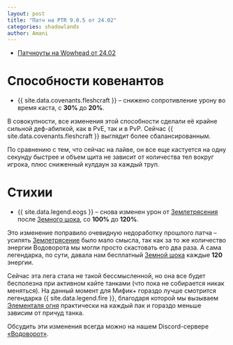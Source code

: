 ```yaml
---    
layout: post    
title: "Патч на PTR 9.0.5 от 24.02"    
categories: shadowlands  
author: Amani
---    
```


* [Патчноуты на Wowhead от 24.02](https://www.wowhead.com/news=321129/)

# Способности ковенантов

* {{ site.data.covenants.fleshcraft }} – снижено сопротивление урону во время каста, с **30%** до **20%**.

В совокупности, все изменения этой способности сделали её крайне сильной деф-абилкой, как в PvE, так и в PvP. Сейчас {{ site.data.covenants.fleshcraft }} выглядит более сбалансированным.

По сравнению с тем, что сейчас на лайве, он все еще кастуется на одну секунду быстрее и объем щита не зависит от количества тел вокруг игрока, плюс сниженный кулдаун за каждый труп. 

# Стихии

* {{ site.data.legend.eogs }} – снова изменен урон от [Землетрясения](https://ru.wowhead.com/spell=61882) после [Земного шока](https://ru.wowhead.com/spell=8042), со **100%** до **120%**.

Это изменение поправило очевидную недоработку прошлого патча – усилять [Землетрясение](https://ru.wowhead.com/spell=61882) было мало смысла, так как за то же количество энергии Водоворота мы могли просто скастовать его два раза. А сама легендарка, по сути, давала нам бесплатный [Земной шока](https://ru.wowhead.com/spell=8042) каждые **120** энергии.

Сейчас эта лега стала не такой бессмысленной, но она все будет бесполезна при активном кайте танками (что пока не собирается никак меняться). На данный момент для Мифик+ гораздо лучше смотрится легендарка {{ site.data.legend.fire }}, благодаря которой мы вызываем [Элементаля огня](https://ru.wowhead.com/spell=198067) практически на каждый пак и гораздо меньше зависим от причуд танка.

Обсудить эти изменения всегда можно на нашем Discord-сервере [«Водоворот»](https://discordapp.com/invite/zTQhBn8).
